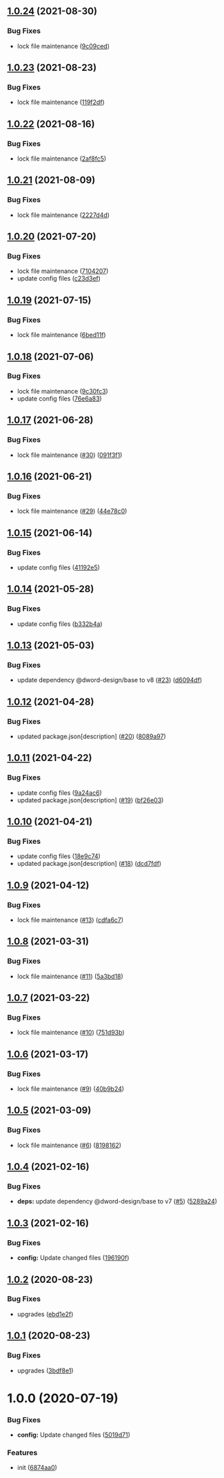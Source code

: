 ## [1.0.24](https://github.com/dword-design/wordpress-theme-flatout-folk/compare/v1.0.23...v1.0.24) (2021-08-30)


### Bug Fixes

* lock file maintenance ([9c09ced](https://github.com/dword-design/wordpress-theme-flatout-folk/commit/9c09cedd4e7bfab265aaf981358aa1116b93b4cb))

## [1.0.23](https://github.com/dword-design/wordpress-theme-flatout-folk/compare/v1.0.22...v1.0.23) (2021-08-23)


### Bug Fixes

* lock file maintenance ([119f2df](https://github.com/dword-design/wordpress-theme-flatout-folk/commit/119f2df672e6c091786e02d5384ae3953b4ed63f))

## [1.0.22](https://github.com/dword-design/wordpress-theme-flatout-folk/compare/v1.0.21...v1.0.22) (2021-08-16)


### Bug Fixes

* lock file maintenance ([2af8fc5](https://github.com/dword-design/wordpress-theme-flatout-folk/commit/2af8fc505a64fbfd651104da716738bca8291075))

## [1.0.21](https://github.com/dword-design/wordpress-theme-flatout-folk/compare/v1.0.20...v1.0.21) (2021-08-09)


### Bug Fixes

* lock file maintenance ([2227d4d](https://github.com/dword-design/wordpress-theme-flatout-folk/commit/2227d4df08d430ebf708dc177e97c2b04666fbf3))

## [1.0.20](https://github.com/dword-design/wordpress-theme-flatout-folk/compare/v1.0.19...v1.0.20) (2021-07-20)


### Bug Fixes

* lock file maintenance ([7104207](https://github.com/dword-design/wordpress-theme-flatout-folk/commit/7104207676d7e67a863784c50dff3f55c2767065))
* update config files ([c23d3ef](https://github.com/dword-design/wordpress-theme-flatout-folk/commit/c23d3efc061ee7adc91982eb9bf0b00979daa51d))

## [1.0.19](https://github.com/dword-design/wordpress-theme-flatout-folk/compare/v1.0.18...v1.0.19) (2021-07-15)


### Bug Fixes

* lock file maintenance ([6bed11f](https://github.com/dword-design/wordpress-theme-flatout-folk/commit/6bed11feae1b025e5fd71ecc68e78064bf7722f5))

## [1.0.18](https://github.com/dword-design/wordpress-theme-flatout-folk/compare/v1.0.17...v1.0.18) (2021-07-06)


### Bug Fixes

* lock file maintenance ([9c30fc3](https://github.com/dword-design/wordpress-theme-flatout-folk/commit/9c30fc336cdf2184e7b8f0efcc2707e18b572e58))
* update config files ([76e6a83](https://github.com/dword-design/wordpress-theme-flatout-folk/commit/76e6a839e3b6dd13e7b7154673c5526ab01a364c))

## [1.0.17](https://github.com/dword-design/wordpress-theme-flatout-folk/compare/v1.0.16...v1.0.17) (2021-06-28)


### Bug Fixes

* lock file maintenance ([#30](https://github.com/dword-design/wordpress-theme-flatout-folk/issues/30)) ([091f3f1](https://github.com/dword-design/wordpress-theme-flatout-folk/commit/091f3f1c150fd637a61ee8e0d4789a8b86c668c3))

## [1.0.16](https://github.com/dword-design/wordpress-theme-flatout-folk/compare/v1.0.15...v1.0.16) (2021-06-21)


### Bug Fixes

* lock file maintenance ([#29](https://github.com/dword-design/wordpress-theme-flatout-folk/issues/29)) ([44e78c0](https://github.com/dword-design/wordpress-theme-flatout-folk/commit/44e78c00c8a19de4dc373b7fcfc0cdf30a1e99eb))

## [1.0.15](https://github.com/dword-design/wordpress-theme-flatout-folk/compare/v1.0.14...v1.0.15) (2021-06-14)


### Bug Fixes

* update config files ([41192e5](https://github.com/dword-design/wordpress-theme-flatout-folk/commit/41192e50ba7854f4bc2c4030518ea66f71341440))

## [1.0.14](https://github.com/dword-design/wordpress-theme-flatout-folk/compare/v1.0.13...v1.0.14) (2021-05-28)


### Bug Fixes

* update config files ([b332b4a](https://github.com/dword-design/wordpress-theme-flatout-folk/commit/b332b4a48bcd1b206c370571887164f51b72796b))

## [1.0.13](https://github.com/dword-design/wordpress-theme-flatout-folk/compare/v1.0.12...v1.0.13) (2021-05-03)


### Bug Fixes

* update dependency @dword-design/base to v8 ([#23](https://github.com/dword-design/wordpress-theme-flatout-folk/issues/23)) ([d6094df](https://github.com/dword-design/wordpress-theme-flatout-folk/commit/d6094df647d96730f1e040ef526c067cff746f7d))

## [1.0.12](https://github.com/dword-design/wordpress-theme-flatout-folk/compare/v1.0.11...v1.0.12) (2021-04-28)


### Bug Fixes

* updated package.json[description] ([#20](https://github.com/dword-design/wordpress-theme-flatout-folk/issues/20)) ([8089a97](https://github.com/dword-design/wordpress-theme-flatout-folk/commit/8089a97b33b05978cb401a27e149e21a0fdcc046))

## [1.0.11](https://github.com/dword-design/wordpress-theme-flatout-folk/compare/v1.0.10...v1.0.11) (2021-04-22)


### Bug Fixes

* update config files ([9a24ac6](https://github.com/dword-design/wordpress-theme-flatout-folk/commit/9a24ac62f501e66672a1e6a0fe196e6d65242e32))
* updated package.json[description] ([#19](https://github.com/dword-design/wordpress-theme-flatout-folk/issues/19)) ([bf26e03](https://github.com/dword-design/wordpress-theme-flatout-folk/commit/bf26e0385b97cf6fae30686b89fdf5cc760f42d6))

## [1.0.10](https://github.com/dword-design/wordpress-theme-flatout-folk/compare/v1.0.9...v1.0.10) (2021-04-21)


### Bug Fixes

* update config files ([18e9c74](https://github.com/dword-design/wordpress-theme-flatout-folk/commit/18e9c7475589a5a1478eea2c456ba03ff0455f10))
* updated package.json[description] ([#18](https://github.com/dword-design/wordpress-theme-flatout-folk/issues/18)) ([dcd7fdf](https://github.com/dword-design/wordpress-theme-flatout-folk/commit/dcd7fdfc9d45f3e8e6aceab6a20a48cb887c234e))

## [1.0.9](https://github.com/dword-design/wordpress-theme-flatout-folk/compare/v1.0.8...v1.0.9) (2021-04-12)


### Bug Fixes

* lock file maintenance ([#13](https://github.com/dword-design/wordpress-theme-flatout-folk/issues/13)) ([cdfa6c7](https://github.com/dword-design/wordpress-theme-flatout-folk/commit/cdfa6c780d60410949a5405dd309b718b29c9ee4))

## [1.0.8](https://github.com/dword-design/wordpress-theme-flatout-folk/compare/v1.0.7...v1.0.8) (2021-03-31)


### Bug Fixes

* lock file maintenance ([#11](https://github.com/dword-design/wordpress-theme-flatout-folk/issues/11)) ([5a3bd18](https://github.com/dword-design/wordpress-theme-flatout-folk/commit/5a3bd18b64738934ccfe543ebf83a25cf6994e06))

## [1.0.7](https://github.com/dword-design/wordpress-theme-flatout-folk/compare/v1.0.6...v1.0.7) (2021-03-22)


### Bug Fixes

* lock file maintenance ([#10](https://github.com/dword-design/wordpress-theme-flatout-folk/issues/10)) ([751d93b](https://github.com/dword-design/wordpress-theme-flatout-folk/commit/751d93be78d7242be57c3a2ebe5f89ec9e980f8e))

## [1.0.6](https://github.com/dword-design/wordpress-theme-flatout-folk/compare/v1.0.5...v1.0.6) (2021-03-17)


### Bug Fixes

* lock file maintenance ([#9](https://github.com/dword-design/wordpress-theme-flatout-folk/issues/9)) ([40b9b24](https://github.com/dword-design/wordpress-theme-flatout-folk/commit/40b9b24446e3ab47e36791b6caaabaedfe8debeb))

## [1.0.5](https://github.com/dword-design/wordpress-theme-flatout-folk/compare/v1.0.4...v1.0.5) (2021-03-09)


### Bug Fixes

* lock file maintenance ([#6](https://github.com/dword-design/wordpress-theme-flatout-folk/issues/6)) ([8198162](https://github.com/dword-design/wordpress-theme-flatout-folk/commit/8198162f5d50bc6fcea2b2475fcdbc231f726179))

## [1.0.4](https://github.com/dword-design/wordpress-theme-flatout-folk/compare/v1.0.3...v1.0.4) (2021-02-16)


### Bug Fixes

* **deps:** update dependency @dword-design/base to v7 ([#5](https://github.com/dword-design/wordpress-theme-flatout-folk/issues/5)) ([5289a24](https://github.com/dword-design/wordpress-theme-flatout-folk/commit/5289a2458433957defba5f72d6f5846c927c7873))

## [1.0.3](https://github.com/dword-design/wordpress-theme-flatout-folk/compare/v1.0.2...v1.0.3) (2021-02-16)


### Bug Fixes

* **config:** Update changed files ([196190f](https://github.com/dword-design/wordpress-theme-flatout-folk/commit/196190ff9a6e6c2f5c7f47cd50ee307a114ac23e))

## [1.0.2](https://github.com/dword-design/wordpress-theme-flatout-folk/compare/v1.0.1...v1.0.2) (2020-08-23)


### Bug Fixes

* upgrades ([ebd1e2f](https://github.com/dword-design/wordpress-theme-flatout-folk/commit/ebd1e2f55f2787169c9614f124381bb2c3aed6f8))

## [1.0.1](https://github.com/dword-design/wordpress-theme-flatout-folk/compare/v1.0.0...v1.0.1) (2020-08-23)


### Bug Fixes

* upgrades ([3bdf8e1](https://github.com/dword-design/wordpress-theme-flatout-folk/commit/3bdf8e16b0cc12260841b37182ded5896e2d1c5a))

# 1.0.0 (2020-07-19)


### Bug Fixes

* **config:** Update changed files ([5019d71](https://github.com/dword-design/wordpress-theme-flatout-folk/commit/5019d718d60b2a5d48feffbe65e3dd4010e5f129))


### Features

* init ([6874aa0](https://github.com/dword-design/wordpress-theme-flatout-folk/commit/6874aa00e994b9c2e0aaa00affba14db543f0a89))
